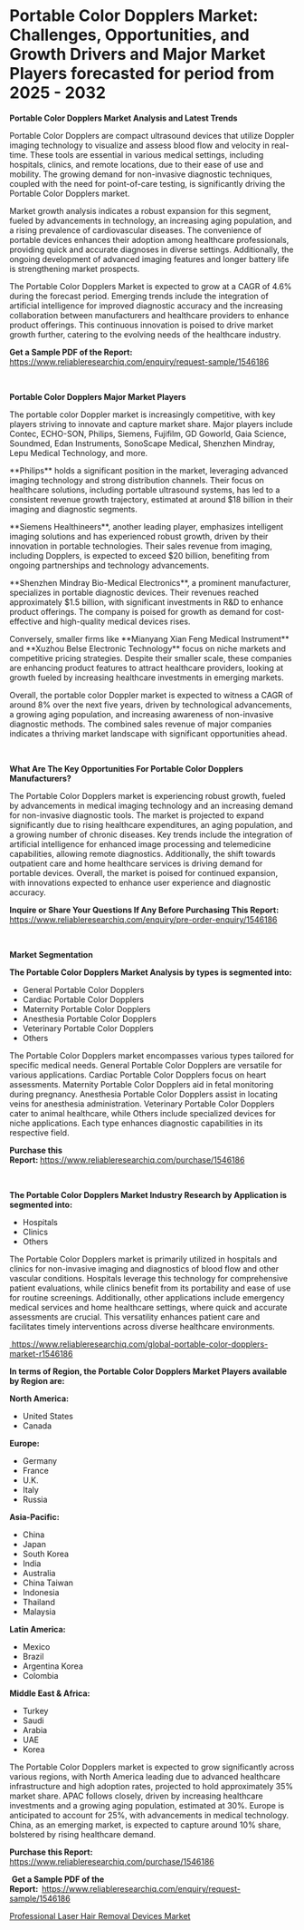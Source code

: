 <p><h1>Portable Color Dopplers Market: Challenges, Opportunities, and Growth Drivers and Major Market Players forecasted for period from 2025 - 2032</h1></p><p><strong>Portable Color Dopplers Market Analysis and Latest Trends</strong></p>
<p><p>Portable Color Dopplers are compact ultrasound devices that utilize Doppler imaging technology to visualize and assess blood flow and velocity in real-time. These tools are essential in various medical settings, including hospitals, clinics, and remote locations, due to their ease of use and mobility. The growing demand for non-invasive diagnostic techniques, coupled with the need for point-of-care testing, is significantly driving the Portable Color Dopplers market.</p><p>Market growth analysis indicates a robust expansion for this segment, fueled by advancements in technology, an increasing aging population, and a rising prevalence of cardiovascular diseases. The convenience of portable devices enhances their adoption among healthcare professionals, providing quick and accurate diagnoses in diverse settings. Additionally, the ongoing development of advanced imaging features and longer battery life is strengthening market prospects.</p><p>The Portable Color Dopplers Market is expected to grow at a CAGR of 4.6% during the forecast period. Emerging trends include the integration of artificial intelligence for improved diagnostic accuracy and the increasing collaboration between manufacturers and healthcare providers to enhance product offerings. This continuous innovation is poised to drive market growth further, catering to the evolving needs of the healthcare industry.</p></p>
<p><strong>Get a Sample PDF of the Report:&nbsp;</strong> <a href="https://www.reliableresearchiq.com/enquiry/request-sample/1546186?utm_campaign=2758&utm_medium=2&utm_source=Github&utm_content=ia&utm_term=04032025&utm_id=portable-color-dopplers">https://www.reliableresearchiq.com/enquiry/request-sample/1546186</a></p>
<p>&nbsp;</p>
<p><strong>Portable Color Dopplers Major Market Players</strong></p>
<p><p>The portable color Doppler market is increasingly competitive, with key players striving to innovate and capture market share. Major players include Contec, ECHO-SON, Philips, Siemens, Fujifilm, GD Goworld, Gaia Science, Soundmed, Edan Instruments, SonoScape Medical, Shenzhen Mindray, Lepu Medical Technology, and more.</p><p>**Philips** holds a significant position in the market, leveraging advanced imaging technology and strong distribution channels. Their focus on healthcare solutions, including portable ultrasound systems, has led to a consistent revenue growth trajectory, estimated at around $18 billion in their imaging and diagnostic segments.</p><p>**Siemens Healthineers**, another leading player, emphasizes intelligent imaging solutions and has experienced robust growth, driven by their innovation in portable technologies. Their sales revenue from imaging, including Dopplers, is expected to exceed $20 billion, benefiting from ongoing partnerships and technology advancements.</p><p>**Shenzhen Mindray Bio-Medical Electronics**, a prominent manufacturer, specializes in portable diagnostic devices. Their revenues reached approximately $1.5 billion, with significant investments in R&D to enhance product offerings. The company is poised for growth as demand for cost-effective and high-quality medical devices rises.</p><p>Conversely, smaller firms like **Mianyang Xian Feng Medical Instrument** and **Xuzhou Belse Electronic Technology** focus on niche markets and competitive pricing strategies. Despite their smaller scale, these companies are enhancing product features to attract healthcare providers, looking at growth fueled by increasing healthcare investments in emerging markets.</p><p>Overall, the portable color Doppler market is expected to witness a CAGR of around 8% over the next five years, driven by technological advancements, a growing aging population, and increasing awareness of non-invasive diagnostic methods. The combined sales revenue of major companies indicates a thriving market landscape with significant opportunities ahead.</p></p>
<p>&nbsp;</p>
<p><strong>What Are The Key Opportunities For Portable Color Dopplers Manufacturers?</strong></p>
<p><p>The Portable Color Dopplers market is experiencing robust growth, fueled by advancements in medical imaging technology and an increasing demand for non-invasive diagnostic tools. The market is projected to expand significantly due to rising healthcare expenditures, an aging population, and a growing number of chronic diseases. Key trends include the integration of artificial intelligence for enhanced image processing and telemedicine capabilities, allowing remote diagnostics. Additionally, the shift towards outpatient care and home healthcare services is driving demand for portable devices. Overall, the market is poised for continued expansion, with innovations expected to enhance user experience and diagnostic accuracy.</p></p>
<p><strong>Inquire or Share Your Questions If Any Before Purchasing This Report:</strong> <a href="https://www.reliableresearchiq.com/enquiry/pre-order-enquiry/1546186?utm_campaign=2758&utm_medium=2&utm_source=Github&utm_content=ia&utm_term=04032025&utm_id=portable-color-dopplers">https://www.reliableresearchiq.com/enquiry/pre-order-enquiry/1546186</a></p>
<p>&nbsp;</p>
<p><strong>Market Segmentation</strong></p>
<p><strong>The Portable Color Dopplers Market Analysis by types is segmented into:</strong></p>
<p><ul><li>General Portable Color Dopplers</li><li>Cardiac Portable Color Dopplers</li><li>Maternity Portable Color Dopplers</li><li>Anesthesia Portable Color Dopplers</li><li>Veterinary Portable Color Dopplers</li><li>Others</li></ul></p>
<p><p>The Portable Color Dopplers market encompasses various types tailored for specific medical needs. General Portable Color Dopplers are versatile for various applications. Cardiac Portable Color Dopplers focus on heart assessments. Maternity Portable Color Dopplers aid in fetal monitoring during pregnancy. Anesthesia Portable Color Dopplers assist in locating veins for anesthesia administration. Veterinary Portable Color Dopplers cater to animal healthcare, while Others include specialized devices for niche applications. Each type enhances diagnostic capabilities in its respective field.</p></p>
<p><strong>Purchase this Report:&nbsp;</strong><a href="https://www.reliableresearchiq.com/purchase/1546186?utm_campaign=2758&utm_medium=2&utm_source=Github&utm_content=ia&utm_term=04032025&utm_id=portable-color-dopplers">https://www.reliableresearchiq.com/purchase/1546186</a></p>
<p>&nbsp;</p>
<p><strong>The Portable Color Dopplers Market Industry Research by Application is segmented into:</strong></p>
<p><ul><li>Hospitals</li><li>Clinics</li><li>Others</li></ul></p>
<p><p>The Portable Color Dopplers market is primarily utilized in hospitals and clinics for non-invasive imaging and diagnostics of blood flow and other vascular conditions. Hospitals leverage this technology for comprehensive patient evaluations, while clinics benefit from its portability and ease of use for routine screenings. Additionally, other applications include emergency medical services and home healthcare settings, where quick and accurate assessments are crucial. This versatility enhances patient care and facilitates timely interventions across diverse healthcare environments.</p></p>
<p><a href="https://www.reliableresearchiq.com/global-portable-color-dopplers-market-r1546186?utm_campaign=2758&utm_medium=2&utm_source=Github&utm_content=ia&utm_term=04032025&utm_id=portable-color-dopplers">&nbsp;https://www.reliableresearchiq.com/global-portable-color-dopplers-market-r1546186</a></p>
<p><strong>In terms of Region, the Portable Color Dopplers Market Players available by Region are:</strong></p>
<p>
    <p> <strong> North America: </strong>
        <ul>
            <li>United States</li>
            <li>Canada</li>
        </ul>
        </p> 
    <p> <strong> Europe: </strong>
        <ul>
            <li>Germany</li>
            <li>France</li>
            <li>U.K.</li>
            <li>Italy</li>
            <li>Russia</li>
        </ul>
        </p> 
    <p> <strong> Asia-Pacific: </strong>
        <ul>
            <li>China</li>
            <li>Japan</li>
            <li>South Korea</li>
            <li>India</li>
            <li>Australia</li>
            <li>China Taiwan</li>
            <li>Indonesia</li>
            <li>Thailand</li>
            <li>Malaysia</li>
        </ul>
        </p> 
    <p> <strong> Latin America: </strong>
        <ul>
            <li>Mexico</li>
            <li>Brazil</li>
            <li>Argentina Korea</li>
            <li>Colombia</li>
        </ul>
        </p> 
    <p> <strong> Middle East & Africa: </strong>
        <ul>
            <li>Turkey</li>
            <li>Saudi</li>
            <li>Arabia</li>
            <li>UAE</li>
            <li>Korea</li>
        </ul>
    </p>
    </p>
<p><p>The Portable Color Dopplers market is expected to grow significantly across various regions, with North America leading due to advanced healthcare infrastructure and high adoption rates, projected to hold approximately 35% market share. APAC follows closely, driven by increasing healthcare investments and a growing aging population, estimated at 30%. Europe is anticipated to account for 25%, with advancements in medical technology. China, as an emerging market, is expected to capture around 10% share, bolstered by rising healthcare demand.</p></p>
<p><strong>Purchase this Report: </strong><a href="https://www.reliableresearchiq.com/purchase/1546186?utm_campaign=2758&utm_medium=2&utm_source=Github&utm_content=ia&utm_term=04032025&utm_id=portable-color-dopplers">https://www.reliableresearchiq.com/purchase/1546186</a></p>
<p>&nbsp;<strong>Get a Sample PDF of the Report:&nbsp;&nbsp;</strong><a href="https://www.reliableresearchiq.com/enquiry/request-sample/1546186?utm_campaign=2758&utm_medium=2&utm_source=Github&utm_content=ia&utm_term=04032025&utm_id=portable-color-dopplers">https://www.reliableresearchiq.com/enquiry/request-sample/1546186</a></p>
<p><strong></strong></p>
<p><p><a href="https://github.com/watzondechao/Market-Research-Report-List-1/blob/main/professional-laser-hair-removal-devices-market.md?utm_campaign=2758&utm_medium=2&utm_source=Github&utm_content=ia&utm_term=04032025&utm_id=portable-color-dopplers">Professional Laser Hair Removal Devices Market</a></p></p>